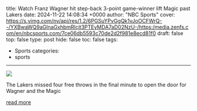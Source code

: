 title: Watch Franz Wagner hit step-back 3-point game-winner lift Magic past Lakers
date: 2024-11-22 14:08:34 +0000
author: "NBC Sports"
cover: https://s.yimg.com/ny/api/res/1.2/6PGSuYPvGgQk1vJoOCFWrQ--/YXBwaWQ9aGlnaGxhbmRlcjt3PTEyMDA7aD02NzU-/https:/media.zenfs.com/en/nbcsports.com/7ce06db5593c70de2d2f981e8ecd81f0
draft: false
top: false
type: post
hide: false
toc: false
tags:
  - Sports
categories:
  - sports
---

![](https://s.yimg.com/ny/api/res/1.2/6PGSuYPvGgQk1vJoOCFWrQ--/YXBwaWQ9aGlnaGxhbmRlcjt3PTEyMDA7aD02NzU-/https:/media.zenfs.com/en/nbcsports.com/7ce06db5593c70de2d2f981e8ecd81f0)

The Lakers missed four free throws in the final minute to open the door for Wagner and the Magic

[read more](https://www.nbcsports.com/nba/news/watch-franz-wagner-hit-step-back-3-point-game-winner-lift-magic-past-lakers)
